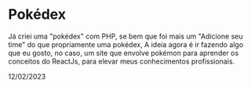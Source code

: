 # Pokédex

Já criei uma "pokédex" com PHP, se bem que foi mais um "Adicione seu time" do que propriamente uma pokédex,
A ideia agora é ir fazendo algo que eu gosto, no caso, um site que envolve pokémon para aprender os conceitos
do ReactJs, para elevar meus conhecimentos profissionais.

12/02/2023
